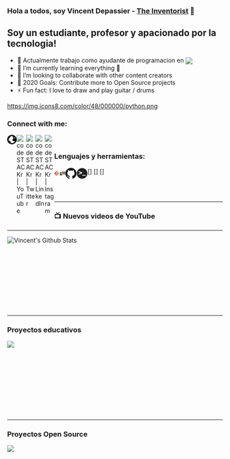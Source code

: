 ### Hola a todos, soy Vincent Depassier - [The Inventorist][website] 👋

## Soy un estudiante, profesor y apacionado por la tecnologia!
- 🔭 Actualmente trabajo como ayudante de programacion en <img align="center" width="22px" src="https://img.icons8.com/color/48/000000/python.png"/>
- 🌱 I’m currently learning everything 🤣
- 👯 I’m looking to collaborate with other content creators
- 🥅 2020 Goals: Contribute more to Open Source projects
- ⚡ Fun fact: I love to draw and play guitar / drums

https://img.icons8.com/color/48/000000/python.png

### Connect with me:

<a href= "https://theinventorist.cl">
  <img align="left" width="22px" src="https://raw.githubusercontent.com/iconic/open-iconic/master/svg/globe.svg" />
</a>

[<img align="left" alt="codeSTACKr | YouTube" width="22px" src="https://cdn.jsdelivr.net/npm/simple-icons@v3/icons/youtube.svg" />][youtube]
[<img align="left" alt="codeSTACKr | Twitter" width="22px" src="https://cdn.jsdelivr.net/npm/simple-icons@v3/icons/twitter.svg" />][twitter]
[<img align="left" alt="codeSTACKr | LinkedIn" width="22px" src="https://cdn.jsdelivr.net/npm/simple-icons@v3/icons/linkedin.svg" />][linkedin]
[<img align="left" alt="codeSTACKr | Instagram" width="22px" src="https://cdn.jsdelivr.net/npm/simple-icons@v3/icons/instagram.svg" />][instagram]

<br/>

### Lenguajes y herramientas:


[<img align="left" alt="Git" width="26px" src="https://raw.githubusercontent.com/github/explore/80688e429a7d4ef2fca1e82350fe8e3517d3494d/topics/git/git.png" />]
[<img align="left" alt="GitHub" width="26px" src="https://raw.githubusercontent.com/github/explore/78df643247d429f6cc873026c0622819ad797942/topics/github/github.png" />]
[<img align="left" alt="HTML5" width="26px" src="https://raw.githubusercontent.com/github/explore/80688e429a7d4ef2fca1e82350fe8e3517d3494d/topics/terminal/terminal.png" />]

<br />
<br />

---

### 📺 Nuevos videos de YouTube
<!-- YOUTUBE:START -->
<!-- YOUTUBE:END -->

---

<img align="left" alt="Vincent's Github Stats" src="https://github-readme-stats.vercel.app/api?username=TheInventorist&show_icons=true&hide_border=true&count_private=true&theme=algolia" />



<br/>
<br/>
<br/>
<br/>
<br/>
<br/>
<br/>
<br/>
<br/>
<br/>

---

### Proyectos educativos
<a href="https://github.com/TheInventorist/Material-Programacion">
  <img align="left" src="https://github-readme-stats.vercel.app/api/pin/?username=theinventorist&repo=Material-Programacion&theme=algolia" />
</a>

<br/>
<br/>
<br/>
<br/>
<br/>
<br/>
<br/>
<br/>
<br/>
<br/>

---

### Proyectos Open Source
<a href="https://github.com/TheInventorist/DjangoGram">
  <img align="left" src="https://github-readme-stats.vercel.app/api/pin/?username=theinventorist&repo=DjangoGram&theme=algolia" />
</a>

<br/>
<br/>
<br/>
<br/>
<br/>
<br/>
<br/>

[website]: https://theinventorist.cl
[twitter]: https://twitter.com/TheInventorist
[youtube]: https://www.youtube.com/channel/UCorEC6DwpOxSTTYtpImVI_w
[instagram]: https://www.instagram.com/the_inventorist/
[linkedin]: https://www.linkedin.com/in/vincent-depassier/